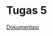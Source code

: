 # Tugas 5

[Dokumentasi](https://itsacid.sharepoint.com/sites/MKProgjar1920GenapB/Dokumen%20Berbagi/Forms/AllItems.aspx?FolderCTID=0x0120009B11586779D9044F851B00A1ECD68931&id=%2Fsites%2FMKProgjar1920GenapB%2FDokumen%20Berbagi%2FGeneral%2FTugas%205%2F05111740000121%2Epdf&parent=%2Fsites%2FMKProgjar1920GenapB%2FDokumen%20Berbagi%2FGeneral%2FTugas%205)
